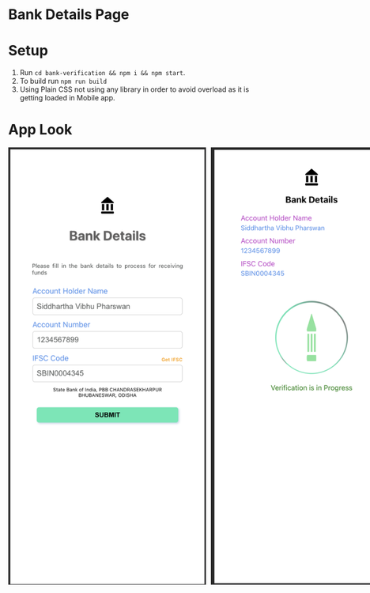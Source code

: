 # Bank Details Page

# Setup

1. Run `cd bank-verification && npm i && npm start`.
2. To build run `npm run build`
3. Using Plain CSS not using any library in order to avoid overload as it is getting loaded in Mobile app.

# App Look

<div style="display:flex;gap:10px;">
    <img src="./images/first.png" style="width:400px;height:auto;">
    <img src="./images/second.png" style="width:400px;height:auto;">
    <img src="./images/third.png" style="width:400px;height:auto;">
</div>